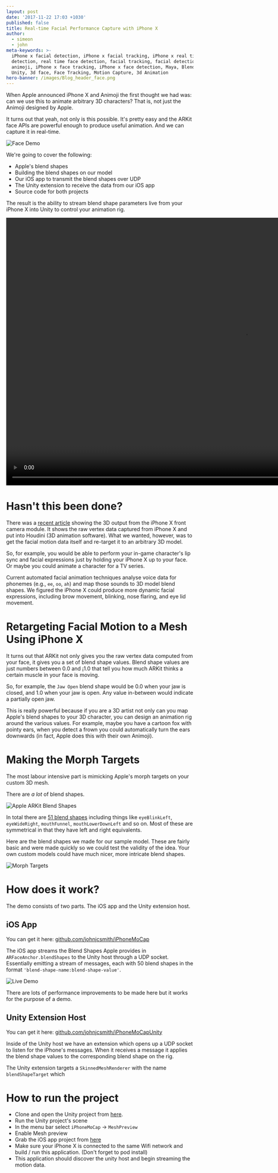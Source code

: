 ```yaml
---
layout: post
date: '2017-11-22 17:03 +1030'
published: false
title: Real-time Facial Performance Capture with iPhone X
author:
  - simeon
  - john
meta-keywords: >-
  iPhone x facial detection, iPhone x facial tracking, iPhone x real time face
  detection, real time face detection, facial tracking, facial detection,
  animoji, iPhone x face tracking, iPhone x face detection, Maya, Blender,
  Unity, 3d face, Face Tracking, Motion Capture, 3d Animation
hero-banner: /images/Blog_header_face.png
---
```

When Apple announced iPhone X and Animoji the first thought we had was: can we use this to animate arbitrary 3D characters? That is, not just the Animoji designed by Apple.

It turns out that yeah, not only is this possible. It's pretty easy and the ARKit face APIs are powerful enough to produce useful animation. And we can capture it in real-time.

![Face Demo]({{site.baseurl}}/images/img_face_result.gif)

We're going to cover the following:

* Apple's blend shapes
* Building the blend shapes on our model
* Our iOS app to transmit the blend shapes over UDP
* The Unity extension to receive the data from our iOS app
* Source code for both projects

The result is the ability to stream blend shape parameters live from your iPhone X into Unity to control your animation rig.

<video controls="controls" width="1280" height="720" name="Video Name" src="{{site.baseurl}}/images/img_face_resultlivesmall.mov"></video>

# Hasn't this been done? 

There was a [recent article](http://prostheticknowledge.tumblr.com/post/167520295696/iphone-x-face-motion-capture-into-houdini-were) showing the 3D output from the iPhone X front camera module. It shows the raw vertex data captured from iPhone X and put into Houdini (3D animation software). What we wanted, however, was to get the facial motion data itself and re-target it to an arbitrary 3D model.

So, for example, you would be able to perform your in-game character's lip sync and facial expressions just by holding your iPhone X up to your face. Or maybe you could animate a character for a TV series.

Current automated facial animation techniques analyse voice data for phonemes (e.g., `ee`, `oo`, `ah`) and map those sounds to 3D model blend shapes. We figured the iPhone X could produce more dynamic facial expressions, including brow movement, blinking, nose flaring, and eye lid movement.

# Retargeting Facial Motion to a Mesh Using iPhone X

It turns out that ARKit not only gives you the raw vertex data computed from your face, it gives you a set of blend shape values. Blend shape values are just numbers between 0.0 and ¡1.0 that tell you how much ARKit thinks a certain muscle in your face is moving.

So, for example, the `Jaw Open` blend shape would be 0.0 when your jaw is closed, and 1.0 when your jaw is open. Any value in-between would indicate a partially open jaw.

This is really powerful because if you are a 3D artist not only can you map Apple's blend shapes to your 3D character, you can design an animation rig around the various values. For example, maybe you have a cartoon fox with pointy ears, when you detect a frown you could automatically turn the ears downwards (in fact, Apple does this with their own Animoji).

# Making the Morph Targets 

The most labour intensive part is mimicking Apple's morph targets on your custom 3D mesh.

There are *a lot* of blend shapes.

![Apple ARKit Blend Shapes]({{site.baseurl}}/images/img_face_appleblendshapes.gif)

In total there are [51 blend shapes](https://developer.apple.com/documentation/arkit/arfaceanchor.blendshapelocation) including things like `eyeBlinkLeft`, `eyeWideRight`, `mouthFunnel`, `mouthLowerDownLeft` and so on. Most of these are symmetrical in that they have left and right equivalents.

Here are the blend shapes we made for our sample model. These are fairly basic and were made quickly so we could test the validity of the idea. Your own custom models could have much nicer, more intricate blend shapes.

![Morph Targets]({{site.baseurl}}/images/img_face_morphtargets.gif)

# How does it work? 

The demo consists of two parts. The iOS app and the Unity extension host.

## iOS App  ##

You can get it here: [github.com/johnjcsmith/iPhoneMoCap](https://github.com/johnjcsmith/iPhoneMoCap)

The iOS app streams the Blend Shapes Apple provides in `ARFaceAnchor.blendShapes` to the Unity host through a UDP socket. Essentially emitting a stream of messages, each with 50 blend shapes in the format `'blend-shape-name:blend-shape-value'`.

![Live Demo]({{site.baseurl}}/images/img_face_johnphone.jpg)

There are lots of performance improvements to be made here but it works for the purpose of a demo.

## Unity Extension Host 

You can get it here: [github.com/johnjcsmith/iPhoneMoCapUnity](https://github.com/johnjcsmith/iPhoneMoCapUnity)

Inside of the Unity host we have an extension which opens up a UDP socket to listen for the iPhone's messages. When it receives a message it applies the blend shape values to the corresponding blend shape on the rig.

The Unity extension targets a `SkinnedMeshRenderer` with the name `blendShapeTarget` which

# How to run the project 

* Clone and open the Unity project from [here](https://github.com/johnjcsmith/iPhoneMoCapUnity).
* Run the Unity project's scene
* In the menu bar select `iPhoneMoCap` -> `MeshPreview`
* Enable Mesh preview
* Grab the iOS app project from [here](https://github.com/johnjcsmith/iPhoneMoCapiOS)
* Make sure your iPhone X is connected to the same Wifi network and build / run this application. (Don't forget to pod install)
* This application should discover the unity host and begin streaming the motion data.
